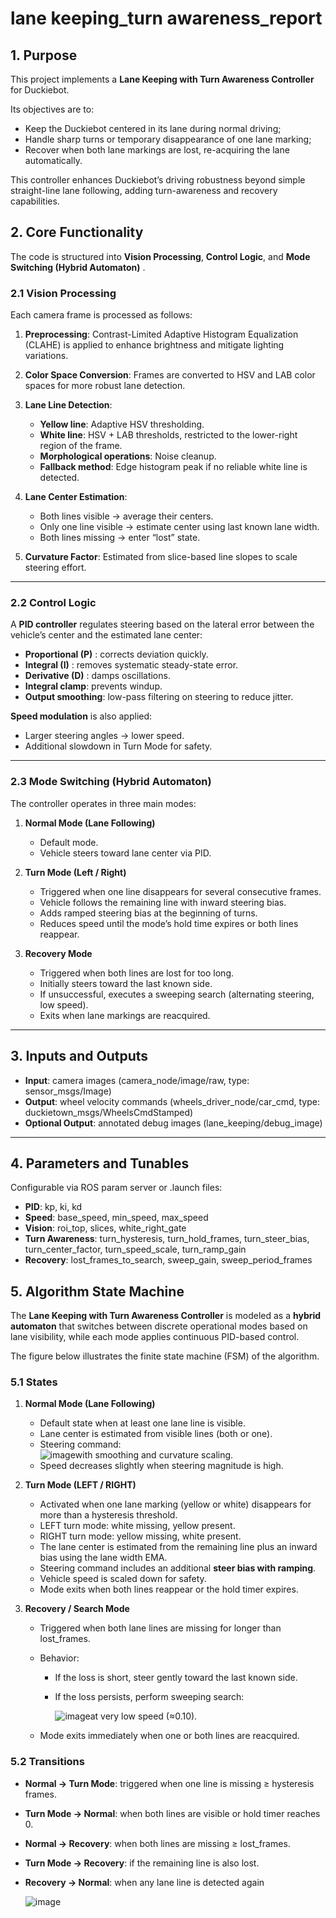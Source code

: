 # lane keeping_turn awareness_report

## **1. Purpose**

This project implements a **Lane Keeping with Turn Awareness Controller** for Duckiebot.

Its objectives are to:

- Keep the Duckiebot centered in its lane during normal driving;
- Handle sharp turns or temporary disappearance of one lane marking;
- Recover when both lane markings are lost, re-acquiring the lane automatically.

This controller enhances Duckiebot’s driving robustness beyond simple straight-line lane following, adding turn-awareness and recovery capabilities.

## **2. Core Functionality**

The code is structured into **Vision Processing**, **Control Logic**, and **Mode Switching (Hybrid Automaton)** .

### **2.1 Vision Processing**

Each camera frame is processed as follows:

1. **Preprocessing**: Contrast-Limited Adaptive Histogram Equalization (CLAHE) is applied to enhance brightness and mitigate lighting variations.
2. **Color Space Conversion**: Frames are converted to HSV and LAB color spaces for more robust lane detection.
3. **Lane Line Detection**:

    - **Yellow line**: Adaptive HSV thresholding.
    - **White line**: HSV + LAB thresholds, restricted to the lower-right region of the frame.
    - **Morphological operations**: Noise cleanup.
    - **Fallback method**: Edge histogram peak if no reliable white line is detected.
4. **Lane Center Estimation**:

    - Both lines visible → average their centers.
    - Only one line visible → estimate center using last known lane width.
    - Both lines missing → enter “lost” state.
5. **Curvature Factor**: Estimated from slice-based line slopes to scale steering effort.

---

### **2.2 Control Logic**

A **PID controller** regulates steering based on the lateral error between the vehicle’s center and the estimated lane center:

- **Proportional (P)** : corrects deviation quickly.
- **Integral (I)** : removes systematic steady-state error.
- **Derivative (D)** : damps oscillations.
- **Integral clamp**: prevents windup.
- **Output smoothing**: low-pass filtering on steering to reduce jitter.

**Speed modulation** is also applied:

- Larger steering angles → lower speed.
- Additional slowdown in Turn Mode for safety.

---

### **2.3 Mode Switching (Hybrid Automaton)**

The controller operates in three main modes:

1. **Normal Mode (Lane Following)**

    - Default mode.
    - Vehicle steers toward lane center via PID.
2. **Turn Mode (Left / Right)**

    - Triggered when one line disappears for several consecutive frames.
    - Vehicle follows the remaining line with inward steering bias.
    - Adds ramped steering bias at the beginning of turns.
    - Reduces speed until the mode’s hold time expires or both lines reappear.
3. **Recovery Mode**

    - Triggered when both lines are lost for too long.
    - Initially steers toward the last known side.
    - If unsuccessful, executes a sweeping search (alternating steering, low speed).
    - Exits when lane markings are reacquired.

---

## **3. Inputs and Outputs**

- **Input**: camera images (camera\_node/image/raw, type: sensor\_msgs/Image)
- **Output**: wheel velocity commands (wheels\_driver\_node/car\_cmd, type: duckietown\_msgs/WheelsCmdStamped)
- **Optional Output**: annotated debug images (lane\_keeping/debug\_image)

---

## **4. Parameters and Tunables**

Configurable via ROS param server or .launch files:

- **PID**: kp, ki, kd
- **Speed**: base\_speed, min\_speed, max\_speed
- **Vision**: roi\_top, slices, white\_right\_gate
- **Turn Awareness**: turn\_hysteresis, turn\_hold\_frames, turn\_steer\_bias, turn\_center\_factor, turn\_speed\_scale, turn\_ramp\_gain
- **Recovery**: lost\_frames\_to\_search, sweep\_gain, sweep\_period\_frames

## **5. Algorithm State Machine**

The **Lane Keeping with Turn Awareness Controller** is modeled as a **hybrid automaton** that switches between discrete operational modes based on lane visibility, while each mode applies continuous PID-based control.

The figure below illustrates the finite state machine (FSM) of the algorithm.

### **5.1 States**

1. **Normal Mode (Lane Following)**

    - Default state when at least one lane line is visible.
    - Lane center is estimated from visible lines (both or one).
    - Steering command:  
      ​![image](assets/image-20250827170848-yrg3yuo.png)with smoothing and curvature scaling.
    - Speed decreases slightly when steering magnitude is high.
2. **Turn Mode (LEFT / RIGHT)**

    - Activated when one lane marking (yellow or white) disappears for more than a hysteresis threshold.
    - LEFT turn mode: white missing, yellow present.
    - RIGHT turn mode: yellow missing, white present.
    - The lane center is estimated from the remaining line plus an inward bias using the lane width EMA.
    - Steering command includes an additional **steer bias with ramping**.
    - Vehicle speed is scaled down for safety.
    - Mode exits when both lines reappear or the hold timer expires.
3. **Recovery / Search Mode**

    - Triggered when both lane lines are missing for longer than lost\_frames.
    - Behavior:

      - If the loss is short, steer gently toward the last known side.
      - If the loss persists, perform sweeping search:

        ![image](assets/image-20250827170930-u7m6yys.png)at very low speed (≈0.10).
    - Mode exits immediately when one or both lines are reacquired.

### **5.2 Transitions**

- **Normal → Turn Mode**: triggered when one line is missing ≥ hysteresis frames.
- **Turn Mode → Normal**: when both lines are visible or hold timer reaches 0.
- **Normal → Recovery**: when both lines are missing ≥ lost\_frames.
- **Turn Mode → Recovery**: if the remaining line is also lost.
- **Recovery → Normal**: when any lane line is detected again

  ![image](assets/image-20250827171012-mxdx798.png)
